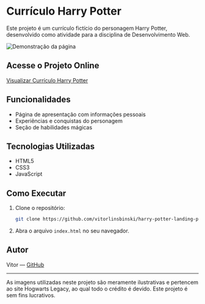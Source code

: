 # Currículo Harry Potter

Este projeto é um currículo fictício do personagem Harry Potter, desenvolvido como atividade para a disciplina de Desenvolvimento Web.

![Demonstração da página](page.gif)

## Acesse o Projeto Online

[Visualizar Currículo Harry Potter](https://vitorlinsbinski.github.io/hp-landing-page/)

## Funcionalidades

- Página de apresentação com informações pessoais
- Experiências e conquistas do personagem
- Seção de habilidades mágicas

## Tecnologias Utilizadas

- HTML5
- CSS3
- JavaScript

## Como Executar

1. Clone o repositório:
   ```bash
   git clone https://github.com/vitorlinsbinski/harry-potter-landing-page.git
   ```
2. Abra o arquivo `index.html` no seu navegador.

## Autor

Vitor — [GitHub](https://github.com/vitorlinsbinski)

---

As imagens utilizadas neste projeto são meramente ilustrativas e pertencem ao site Hogwarts Legacy, ao qual todo o crédito é devido. Este projeto é sem fins lucrativos.
